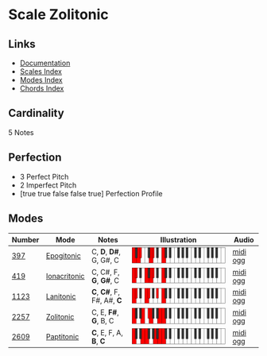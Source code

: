 # Scale Zolitonic

## Links

- [Documentation](index.md)
- [Scales Index](Scales.md)
- [Modes Index](Modes.md)
- [Chords Index](Chords.md)

## Cardinality

5 Notes

## Perfection

- 3 Perfect Pitch
- 2 Imperfect Pitch
- [true true false false true] Perfection Profile

## Modes

| Number | Mode | Notes | Illustration | Audio |
|--------|------|-------|--------------|-------|
| [397](https://ianring.com/musictheory/scales/397) | [Epogitonic](ModeEpogitonic.md) | C, **D**, **D#**, G, G#, C | ![CNaturalEpogitonic](ModeCNaturalEpogitonic.png) | [midi](ModeCNaturalEpogitonic.mid) [ogg](ModeCNaturalEpogitonic.ogg) | 
| [419](https://ianring.com/musictheory/scales/419) | [Ionacritonic](ModeIonacritonic.md) | C, C#, F, **G**, **G#**, C | ![CNaturalIonacritonic](ModeCNaturalIonacritonic.png) | [midi](ModeCNaturalIonacritonic.mid) [ogg](ModeCNaturalIonacritonic.ogg) | 
| [1123](https://ianring.com/musictheory/scales/1123) | [Lanitonic](ModeLanitonic.md) | **C**, **C#**, F, F#, A#, **C** | ![CNaturalLanitonic](ModeCNaturalLanitonic.png) | [midi](ModeCNaturalLanitonic.mid) [ogg](ModeCNaturalLanitonic.ogg) | 
| [2257](https://ianring.com/musictheory/scales/2257) | [Zolitonic](ModeZolitonic.md) | C, E, **F#**, **G**, B, C | ![CNaturalZolitonic](ModeCNaturalZolitonic.png) | [midi](ModeCNaturalZolitonic.mid) [ogg](ModeCNaturalZolitonic.ogg) | 
| [2609](https://ianring.com/musictheory/scales/2609) | [Paptitonic](ModePaptitonic.md) | **C**, E, F, A, **B**, **C** | ![CNaturalPaptitonic](ModeCNaturalPaptitonic.png) | [midi](ModeCNaturalPaptitonic.mid) [ogg](ModeCNaturalPaptitonic.ogg) | 
